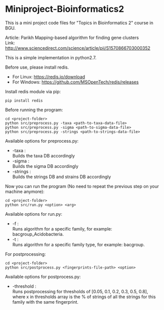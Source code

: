 # Miniproject-Bioinformatics2

This is a mini project code files for "Topics in Bioinformatics 2" course in BGU. 

Article: Parikh Mapping-based algorithm for finding gene clusters  
Link: http://www.sciencedirect.com/science/article/pii/S1570866703000352  

This is a simple implementation in python2.7.

Before use, please install redis.  
* For Linux: https://redis.io/download  
* For Windows: https://github.com/MSOpenTech/redis/releases

Install redis module via pip:  
```
pip install redis
```


Before running the program:  
```
cd <project-folder>
python src/preprocess.py -taxa <path-to-taxa-data-file>
python src/preprocess.py -sigma <path-to-sigma-data-file>
python src/preprocess.py -strings <path-to-strings-data-file>
```

Available options for preprocess.py:
* -taxa <path-to-taxa-data-file>:  
    Builds the taxa DB accordingly
* -sigma <path-to-sigma-data-file>:  
    Builds the sigma DB accordingly
* -strings <path-to-strings-data-file>:  
    Builds the strings DB and strains DB accordingly
    

Now you can run the program (No need to repeat the previous step on your machine anymore):  
```
cd <project-folder>
python src/run.py <option> <arg>
```

Available options for run.py:  
* -f <family-name> :  
    Runs algorithm for a specific family, for example: bacgroup_Acidobacteria.
* -t <family-type>:  
    Runs algorithm for a specific family type, for example: bacgroup.
    
For postprocessing: 
```
cd <project-folder>
python src/postprocess.py <fingerprints-file-path> <option>
```

Available options for postprocess.py:
* -threshold :  
    Runs postprocessing for thresholds of [0.05, 0.1, 0.2, 0.3, 0.5, 0.8], where x in thresholds array is the % of strings of all the strings for this family with the same fingerprint.
    
